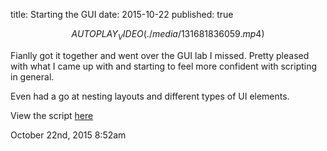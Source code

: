title: Starting the GUI
date: 2015-10-22
published: true

$$AUTOPLAY_VIDEO(./media/131681836059.mp4)$$

<div class="caption">
<p>Fianlly got it together and went over the GUI lab I missed. Pretty pleased with what I came up with and starting to feel more confident with scripting in general.</p>

<p>Even had a go at nesting layouts and different types of UI elements.</p>

<p>View the script <a href="https://gist.github.com/df37c60a7ead9fde8955">here</a></p>
</div>

<div id="footer">
<span id="timestamp"> October 22nd, 2015 8:52am </span>
</div>